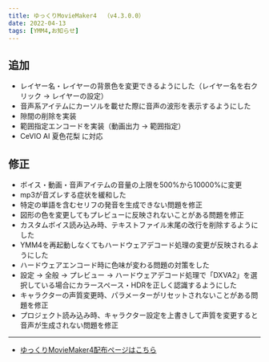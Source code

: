 ```yaml
---
title: ゆっくりMovieMaker4  （v4.3.0.0）
date: 2022-04-13
tags: [YMM4,お知らせ]
---
```

## 追加
- レイヤー名・レイヤーの背景色を変更できるようにした（レイヤー名を右クリック → レイヤーの設定）
- 音声系アイテムにカーソルを載せた際に音声の波形を表示するようにした
- 隙間の削除を実装
- 範囲指定エンコードを実装（動画出力 → 範囲指定）
- CeVIO AI 夏色花梨 に対応
## 修正
- ボイス・動画・音声アイテムの音量の上限を500%から10000%に変更
- mp3が音ズレする症状を緩和した
- 特定の単語を含むセリフの発音を生成できない問題を修正
- 図形の色を変更してもプレビューに反映されないことがある問題を修正
- カスタムボイス読み込み時、テキストファイル末尾の改行を削除するようにした
- YMM4を再起動しなくてもハードウェアデコード処理の変更が反映されるようにした
- ハードウェアエンコード時に色味が変わる問題の対策をした
- 設定 → 全般 → プレビュー → ハードウェアデコード処理で「DXVA2」を選択している場合にカラースペース・HDRを正しく認識するようにした
- キャラクターの声質変更時、パラメーターがリセットされないことがある問題を修正
- プロジェクト読み込み時、キャラクター設定を上書きして声質を変更すると音声が生成されない問題を修正

---

- [ゆっくりMovieMaker4配布ページはこちら](../index.md)